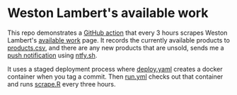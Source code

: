 # Weston Lambert's available work

This repo demonstrates a [GitHub action](.github/workflows/scrape.yaml) that every 3 hours scrapes Weston Lambert's [available work](http://www.westonlambert.com) page. It records the currently available products to [products.csv](products.csv), and there are any new products that are unsold, sends me a [push notification](https://github.com/hadley/available-work/blob/main/scrape.R#L43-L47) using [ntfy.sh](https://ntfy.sh).

It uses a staged deployment process where [deploy.yaml](.github/workflows/deploy.yml) creates a docker container when you tag a commit. Then [run.yml](.github/workflows/run.yml) checks out that container and runs [scrape.R](scrape.R) every three hours.
